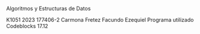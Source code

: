 Algoritmos y Estructuras de Datos

K1051
2023
177406-2
Carmona Fretez
Facundo Ezequiel
Programa utilizado Codeblocks 17.12
